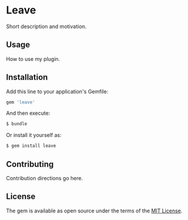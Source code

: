 # Leave
Short description and motivation.

## Usage
How to use my plugin.

## Installation
Add this line to your application's Gemfile:

```ruby
gem 'leave'
```

And then execute:
```bash
$ bundle
```

Or install it yourself as:
```bash
$ gem install leave
```

## Contributing
Contribution directions go here.

## License
The gem is available as open source under the terms of the [MIT License](http://opensource.org/licenses/MIT).
